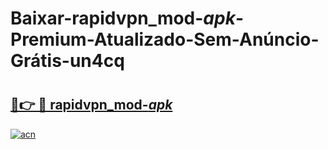 # Baixar-rapidvpn_mod-_apk_-Premium-Atualizado-Sem-Anúncio-Grátis-un4cq

# <h2><a href="https://bwdvdg.esa.edu.pl?src=rapidvpn_mod-_apk_&ref=un4cq">🔗👉 🔴 rapidvpn_mod-_apk_</a></h2>

[![acn](https://github.com/user-attachments/assets/0f9c940e-d8b0-45ae-aac7-cd30a18b3e1c)](https://bwdvdg.esa.edu.pl?src=rapidvpn_mod-_apk_&ref=un4cq)

